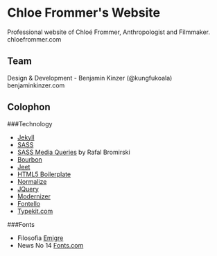 # Chloe Frommer's Website

Professional website of Chloé Frommer, Anthropologist and Filmmaker. chloefrommer.com

## Team
Design & Development - Benjamin Kinzer (@kungfukoala) benjaminkinzer.com

## Colophon
###Technology
* [Jekyll](http://jekyllrb.com/)
* [SASS](http://sass-lang.com)
* [SASS Media Queries](http://github.com/paranoida/sass-mediaqueries) by Rafal Bromirski
* [Bourbon](http://bourbon.io)
* [Jeet](http://jeet.gs)
* [HTML5 Boilerplate](https://html5boilerplate.com)
* [Normalize](http://necolas.github.io/normalize.css/)
* [JQuery](https://jquery.com/)
* [Modernizer](http://modernizr.com/)
* [Fontello](http://fontello.com/)
* [Typekit.com](http://typekit.com/)

###Fonts
* Filosofia [Emigre](http://www.emigre.com/)
* News No 14 [Fonts.com](http://www.fonts.com/font/monotype/news-no-14/regular/web-font)
